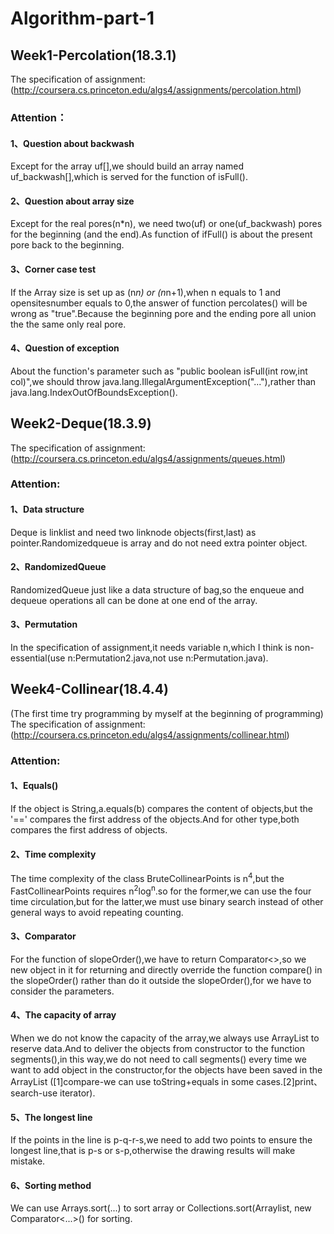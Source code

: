 # Algorithm-part-1
## Week1-Percolation(18.3.1)
The specification of assignment:(http://coursera.cs.princeton.edu/algs4/assignments/percolation.html)
### Attention：
#### 1、Question about backwash
Except for the array uf[],we should build an array named uf_backwash[],which is served for the function of isFull().
#### 2、Question about array size
Except for the real pores(n*n), we need two(uf) or one(uf_backwash) pores for the beginning (and the end).As function of ifFull() is about the present pore back to the beginning.
#### 3、Corner case test
If the Array size is set up as (n*n) or (n*n+1),when n equals to 1 and opensitesnumber equals to 0,the answer of function percolates() will be wrong as "true".Because the beginning pore and the ending pore all union the the same only real pore.
#### 4、Question of exception
About the function's parameter such as "public boolean isFull(int row,int col)",we should throw java.lang.IllegalArgumentException("..."),rather than java.lang.IndexOutOfBoundsException(). 

## Week2-Deque(18.3.9)
The specification of assignment:(http://coursera.cs.princeton.edu/algs4/assignments/queues.html)
### Attention:
#### 1、Data structure 
Deque is linklist and need two linknode objects(first,last) as pointer.Randomizedqueue is array and do not need extra pointer object.
#### 2、RandomizedQueue
RandomizedQueue just like a data structure of bag,so the enqueue and dequeue operations all can be done at one end of the array.
#### 3、Permutation
In the specification of assignment,it needs variable n,which I think is non-essential(use n:Permutation2.java,not use n:Permutation.java).

## Week4-Collinear(18.4.4)
(The first time try programming by myself at the beginning of programming)
The specification of assignment:(http://coursera.cs.princeton.edu/algs4/assignments/collinear.html)
### Attention:
#### 1、Equals()
If the object is String,a.equals(b) compares the content of objects,but the '==' compares the first address of the objects.And for other type,both compares the first address of objects.
#### 2、Time complexity
The time complexity of the class BruteCollinearPoints is n<sup>4</sup>,but the FastCollinearPoints requires n<sup>2</sup>log<sup>n</sup>.so for the former,we can use the four time circulation,but for the latter,we must use binary search instead of other general ways to avoid repeating counting.
#### 3、Comparator
For the function of slopeOrder(),we have to return Comparator<>,so we new object in it for returning and directly override the function compare() in the slopeOrder() rather than do it outside the slopeOrder(),for we have to consider the parameters. 
#### 4、The capacity of array
When we do not know the capacity of the array,we always use ArrayList to reserve data.And to deliver the objects from constructor to the function segments(),in this way,we do not need to call segments() every time we want to add object in the constructor,for the objects have been saved in the ArrayList ([1]compare-we can use toString+equals in some cases.[2]print、search-use iterator).
#### 5、The longest line
If the points in the line is p-q-r-s,we need to add two points to ensure the longest line,that is p-s or s-p,otherwise the drawing results will make mistake.
#### 6、Sorting method
We can use Arrays.sort(...) to sort array or Collections.sort(Arraylist, new Comparator<...>() for sorting. 

